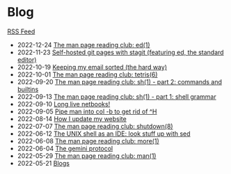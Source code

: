 # Blog

[RSS Feed](feed.xml)

* 2022-12-24 [The man page reading club: ed(1)](2022-12-24-ed)
* 2022-11-23 [Self-hosted git pages with stagit (featuring ed, the standard editor)](2022-11-23-git-host)
* 2022-10-19 [Keeping my email sorted (the hard way)](2022-10-19-email-setup)
* 2022-10-01 [The man page reading club: tetris(6)](2022-10-01-tetris)
* 2022-09-20 [The man page reading club: sh(1) - part 2: commands and builtins](2022-09-20-sh-2)
* 2022-09-13 [The man page reading club: sh(1) - part 1: shell grammar](2022-09-13-sh-1)
* 2022-09-10 [Long live netbooks!](2022-09-10-netbooks)
* 2022-09-05 [Pipe man into col -b to get rid of \^H](2022-09-05-man-col)
* 2022-08-14 [How I update my website](2022-08-14-website)
* 2022-07-07 [The man page reading club: shutdown(8)](2022-07-07-shutdown)
* 2022-06-12 [The UNIX shell as an IDE: look stuff up with sed](2022-06-12-shell-ide-sed)
* 2022-06-08 [The man page reading club: more(1)](2022-06-08-more)
* 2022-06-04 [The gemini protocol](2022-06-04-gemini)
* 2022-05-29 [The man page reading club: man(1)](2022-05-29-man)
* 2022-05-21 [Blogs](2022-05-21-blogs)
